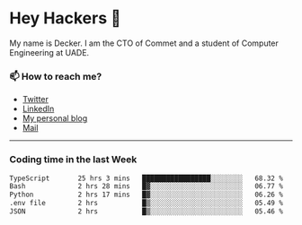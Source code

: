 # Hey Hackers 👋

My name is Decker. I am the CTO of Commet and a student of Computer Engineering at UADE.

### 📫 How to reach me?
- [Twitter](https://x.com/0xDecker) 
- [LinkedIn](https://www.linkedin.com/in/decker-urbano/) 
- [My personal blog](http://decker.sh) 
- [Mail](mailto:me@decker.sh)

---

### Coding time in the last Week

<!--START_SECTION:waka-->

```txt
TypeScript       25 hrs 3 mins   █████████████████░░░░░░░░   68.32 %
Bash             2 hrs 28 mins   █▓░░░░░░░░░░░░░░░░░░░░░░░   06.77 %
Python           2 hrs 17 mins   █▓░░░░░░░░░░░░░░░░░░░░░░░   06.26 %
.env file        2 hrs           █▒░░░░░░░░░░░░░░░░░░░░░░░   05.49 %
JSON             2 hrs           █▒░░░░░░░░░░░░░░░░░░░░░░░   05.46 %
```

<!--END_SECTION:waka-->
